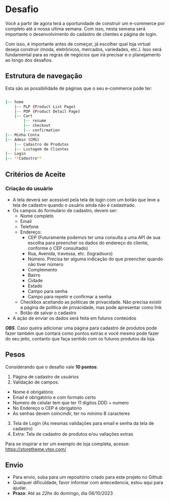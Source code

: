 # Desafio

Você a partir de agora terá a oportunidade de construir um e-commerce por completo até a nossa ultima semana. Com isso, nesta semana será importante o desenvolvimento do cadastro de clientes e página de login.

Com isso, é importante antes de começar, já escolher qual loja virtual deseja construir (moda, eletrônicos, mercados, variedades, etc.). Isso será fundamental para as regras de negócios que irá precisar e o planejamento ao longo dos desafios.

## Estrutura de navegação

Esta são as possibilidade de páginas que o seu e-commerce pode ter:

```bash

|-- home
    |-- PLP (Product List Page)
    |-- PDP (Product Detail Page)
    |-- Cart
        |-- resume
        |-- checkout
        |-- confirmation
|-- Minha Conta
|-- Admin (CMS)
    |-- Cadastro de Produtos
    |-- Listagem de Clientes
|-- Login
|-- **Cadastro**

```

## Critérios de Aceite

### Criação do usuário

- A tela deverá ser acessível pela tela de login com um botão que leve a tela de cadastro quando o usuário ainda não é cadastrado.
- Os campos do formulário de cadastro, devem ser:
  - Nome completo
  - Email
  - Telefone
  - Endereço:
    - CEP (Futuramente podemos ter uma consulta a uma API de sua escolha para preencher os dados do endereço do cliente, conforme o CEP consultado)
    - Rua, Avenida, travessa, etc. (logradouro)
    - Número. Precisa ter alguma indicação do que preencher quando não tiver número
    - Complemento
    - Bairro
    - Cidade
    - Estado
    - Campo para senha
    - Campo para repetir e confirmar a senha
  - Checkbox aceitando as politicas de privacidade. Não precisa existir a página de politica de privacidade, mas pode apresentar como link
  - Botão de salvar o cadastro
- A ação de enviar os dados será feita em futuros conteúdos

***OBS***. Caso queira adicionar uma página para cadastro de produtos pode fazer também que contará como pontos extras e você mesmo pode fazer do seu jeito, contanto que faça sentido com os futuros produtos da loja.

## Pesos

Considerando que o desafio vale **10 pontos**:

1. Página de cadastro de usuários
2. Validação de campos:
  - Nome é obrigatório
  - Email é obrigatório e com formato certo
  - Numero de celular tem que ter 11 digitos DDD + numero
  - No Endereço o CEP é obrigatório
  - As senhas devem coincindir, ter no mínimo 8 caracteres
3. Tela de Login (As mesmas validações para email e senha da tela de cadastro)
4. Extra: Tela de cadastro de produtos e/ou valiações extras

Para se inspirar e ter um exemplo de loja completa, acesse: <https://storetheme.vtex.com/>

## Envio

- Para envio, suba para um repositório criado para este projeto no Github
- Qualquer dificuldade, favor informar com antecedencia, estou aqui para ajudar.
- **Prazo**: Até as *22hs* do domingo, dia 08/10/2023

